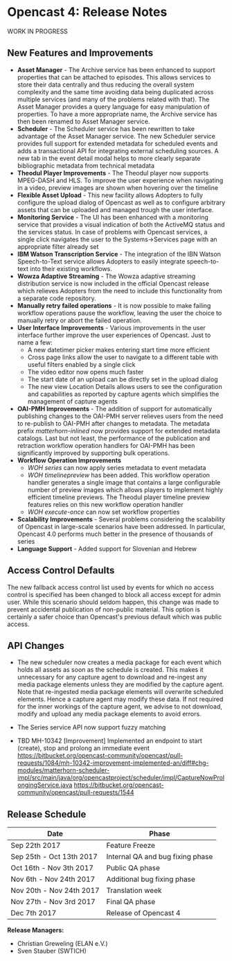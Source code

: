 Opencast 4: Release Notes
=========================

WORK IN PROGRESS

New Features and Improvements
-----------------------------

- **Asset Manager** - The Archive service has been enhanced to support properties that can be attached to episodes.
    This allows services to store their data centrally and thus reducing the overall system complexity and the same
    time avoiding data being duplicated across multiple services (and many of the problems related with that).
    The Asset Manager provides a query language for easy manipulation of properties.
    To have a more appropriate name, the Archive service has then been renamed to Asset Manager service.
- **Scheduler** - The Scheduler service has been rewritten to take advantage of the Asset Manager service. The new
    Scheduler service provides full support for extended metadata for scheduled events and adds a transactional
    API for integrating external scheduling sources. A new tab in the event detail modal helps to more clearly 
    separate bibliographic metadata from technical metadata
- **Theodul Player Improvements** - The Theodul player now supports MPEG-DASH and HLS. To improve the user experience
    when navigating in a video, preview images are shown when hovering over the timeline
- **Flexible Asset Upload** - This new facility allows Adopters to fully configure the upload dialog of Opencast as
    well as to configure arbitrary assets that can be uploaded and managed trough the user interface.
- **Monitoring Service** - The UI has been enhanced with a monitoring service that provides a visual indication
    of both the ActiveMQ status and the services status. In case of problems with Opencast services, a single click
    navigates the user to the Systems->Services page with an appropriate filter already set
- **IBM Watson Transcription Service** - The integration of the IBN Watson Speech-to-Text service allows Adopters 
    to easily integrate speech-to-text into their existing workflows.
- **Wowza Adaptive Streaming** - The Wowza adaptive streaming distribution service is now included in the official
    Opencast release which relieves Adopters from the need to include this functionality from a separate code
    repository.
- **Manually retry failed operations** - It is now possible to make failing workflow operations pause the workflow,
    leaving the user the choice to manually retry or abort the failed operation.
- **User Interface Improvements** - Various improvements in the user interface further improve the user experiences
    of Opencast. Just to name a few:
    - A new datetimer picker makes entering start time more efficient
    - Cross page links allow the user to navigate to a different table with useful filters enabled by a single click
    - The video editor now opens much faster
    - The start date of an upload can be directly set in the upload dialog
    - The new view Location Details allows users to see the configuration and capabilities as reported
     by capture agents which simplifies the management of capture agents
- **OAI-PMH Improvements** - The addition of support for automatically publishing changes to the OAI-PMH server relieves
    users from the need to re-publish to OAI-PMH after changes to metadata. The metadata prefix *matterhorn-inlined*
    now provides support for extended metadata catalogs. Last but not least, the performance of the publication and 
    retraction workflow operation handlers for OAI-PMH has been significantly improved by supporting bulk operations.
- **Workflow Operation Improvements**
    - *WOH series* can now apply series metadata to event metadata
    - *WOH timelinepreview* has been added. This workflow operation handler generates a single image that contains 
      a large configurable number of preview images which allows players to implement highly efficient timeline
      previews. The Theodul player timeline preview features relies on this new workflow operation handler
    - *WOH execute-once* can now set workflow properties
- **Scalability Improvements** - Several problems considering the scalability of Opencast in large-scale
     scenarios have been addressed. In particular, Opencast 4.0 performs much better in the presence of thousands
     of series
- **Language Support** - Added support for Slovenian and Hebrew

Access Control Defaults
-----------------------

The new fallback access control list used by events for which no access control is specified has been changed to block
all access except for admin user. While this scenario should seldom happen, this change was made to prevent accidental
publication of non-public material. This option is certainly a safer choice than Opencast's previous default which was
public access.

API Changes
-----------

- The new scheduler now creates a media package for each event which holds all assets as soon as the schedule is
  created. This makes it unnecessary for any capture agent to download and re-ingest any media package elements unless
  they are modified by the capture agent. Note that re-ingested media package elements will overwrite scheduled
  elements. Hence a capture agent may modify these data. If not required for the inner workings of the capture agent, we
  advise to not download, modify and upload any media package elements to avoid errors.
- The Series service API now support fuzzy matching

- TBD MH-10342 [Improvement] Implemented an endpoint to start (create), stop and prolong an immediate event
https://bitbucket.org/opencast-community/opencast/pull-requests/1084/mh-10342-improvement-implemented-an/diff#chg-modules/matterhorn-scheduler-impl/src/main/java/org/opencastproject/scheduler/impl/CaptureNowProlongingService.java
https://bitbucket.org/opencast-community/opencast/pull-requests/1544

Release Schedule
----------------

|Date                         |Phase
|-----------------------------|------------------------------------------
|Sep 22th 2017                |Feature Freeze
|Sep 25th - Oct 13th 2017     |Internal QA and bug fixing phase
|Oct 16th - Nov 3th 2017      |Public QA phase
|Nov 6th  - Nov 24th 2017     |Additional bug fixing phase
|Nov 20th - Nov 24th 2017     |Translation week
|Nov 27th - Nov 3rd 2017      |Final QA phase
|Dec 7th 2017                 |Release of Opencast 4

**Release Managers:**

- Christian Greweling (ELAN e.V.)
- Sven Stauber (SWTICH)